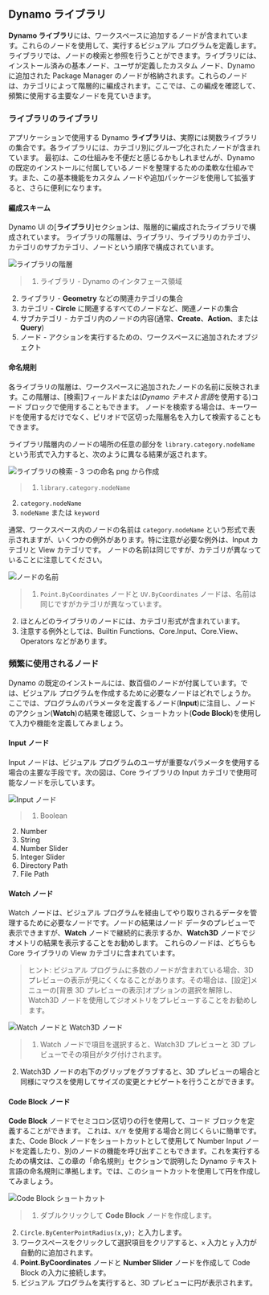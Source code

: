 

## Dynamo ライブラリ

**Dynamo ライブラリ**には、ワークスペースに追加するノードが含まれています。これらのノードを使用して、実行するビジュアル プログラムを定義します。 ライブラリでは、ノードの検索と参照を行うことができます。ライブラリには、インストール済みの基本ノード、ユーザが定義したカスタム ノード、Dynamo に追加された Package Manager のノードが格納されます。これらのノードは、カテゴリによって階層的に編成されます。ここでは、この編成を確認して、頻繁に使用する主要なノードを見ていきます。

### ライブラリのライブラリ

アプリケーションで使用する Dynamo **ライブラリ**は、実際には関数ライブラリの集合です。各ライブラリには、カテゴリ別にグループ化されたノードが含まれています。 最初は、この仕組みを不便だと感じるかもしれませんが、Dynamo の既定のインストールに付属しているノードを整理するための柔軟な仕組みです。また、この基本機能をカスタム ノードや追加パッケージを使用して拡張すると、さらに便利になります。

#### 編成スキーム

Dynamo UI の[**ライブラリ**]セクションは、階層的に編成されたライブラリで構成されています。 ライブラリの階層は、ライブラリ、ライブラリのカテゴリ、カテゴリのサブカテゴリ、ノードという順序で構成されています。

![ライブラリの階層](images/3-3/00-LibraryBrowsing.png)

> 1. ライブラリ - Dynamo のインタフェース領域
2. ライブラリ - **Geometry** などの関連カテゴリの集合
3. カテゴリ - **Circle** に関連するすべてのノードなど、関連ノードの集合
4. サブカテゴリ - カテゴリ内のノードの内容(通常、**Create**、**Action**、または **Query**)
5. ノード - アクションを実行するための、ワークスペースに追加されたオブジェクト

#### 命名規則

各ライブラリの階層は、ワークスペースに追加されたノードの名前に反映されます。この階層は、[検索]フィールドまたは(*Dynamo テキスト言語*を使用する)コード ブロックで使用することもできます。 ノードを検索する場合は、キーワードを使用するだけでなく、ピリオドで区切った階層名を入力して検索することもできます。

ライブラリ階層内のノードの場所の任意の部分を ```library.category.nodeName``` という形式で入力すると、次のように異なる結果が返されます。

![ライブラリの検索 - 3 つの命名 png から作成](images/3-3/01-LibrarySearching.png)

> 1. ```library.category.nodeName```
2. ```category.nodeName```
3. ```nodeName``` または ```keyword```

通常、ワークスペース内のノードの名前は ```category.nodeName``` という形式で表示されますが、いくつかの例外があります。特に注意が必要な例外は、Input カテゴリと View カテゴリです。 ノードの名前は同じですが、カテゴリが異なっていることに注意してください。

![ノードの名前](images/3-3/02-NodeNames.png)

> 1. ```Point.ByCoordinates``` ノードと ```UV.ByCoordinates``` ノードは、名前は同じですがカテゴリが異なっています。
2. ほとんどのライブラリのノードには、カテゴリ形式が含まれています。
3. 注意する例外としては、Builtin Functions、Core.Input、Core.View、Operators などがあります。

### 頻繁に使用されるノード

Dynamo の既定のインストールには、数百個のノードが付属しています。では、ビジュアル プログラムを作成するために必要なノードはどれでしょうか。ここでは、プログラムのパラメータを定義するノード(**Input**)に注目し、ノードのアクション(**Watch**)の結果を確認して、ショートカット(**Code Block**)を使用して入力や機能を定義してみましょう。

#### Input ノード

Input ノードは、ビジュアル プログラムのユーザが重要なパラメータを使用する場合の主要な手段です。次の図は、Core ライブラリの Input カテゴリで使用可能なノードを示しています。

![Input ノード](images/3-3/03-InputNodes.png)

> 1. Boolean
2. Number
3. String
4. Number Slider
5. Integer Slider
6. Directory Path
7. File Path

#### Watch ノード

Watch ノードは、ビジュアル プログラムを経由してやり取りされるデータを管理するために必要なノードです。ノードの結果はノード データのプレビューで表示できますが、**Watch** ノードで継続的に表示するか、**Watch3D** ノードでジオメトリの結果を表示することをお勧めします。 これらのノードは、どちらも Core ライブラリの View カテゴリに含まれています。

> ヒント: ビジュアル プログラムに多数のノードが含まれている場合、3D プレビューの表示が見にくくなることがあります。その場合は、[設定]メニューの[背景 3D プレビューの表示]オプションの選択を解除し、Watch3D ノードを使用してジオメトリをプレビューすることをお勧めします。

![Watch ノードと Watch3D ノード](images/3-3/04-WatchNodes.png)

> 1. Watch ノードで項目を選択すると、Watch3D プレビューと 3D プレビューでその項目がタグ付けされます。
2. Watch3D ノードの右下のグリップをグラブすると、3D プレビューの場合と同様にマウスを使用してサイズの変更とナビゲートを行うことができます。

#### Code Block ノード

**Code Block** ノードでセミコロン区切りの行を使用して、コード ブロックを定義することができます。 これは、```X/Y``` を使用する場合と同じくらいに簡単です。 また、Code Block ノードをショートカットとして使用して Number Input ノードを定義したり、別のノードの機能を呼び出すこともできます。これを実行するための構文は、この章の「命名規則」セクションで説明した Dynamo テキスト言語の命名規則に準拠します。では、このショートカットを使用して円を作成してみましょう。

![Code Block ショートカット](images/3-3/05-CodeBlock.png)

> 1. ダブルクリックして **Code Block** ノードを作成します。
2. ```Circle.ByCenterPointRadius(x,y);``` と入力します。
3. ワークスペースをクリックして選択項目をクリアすると、```x``` 入力と ```y``` 入力が自動的に追加されます。
4. **Point.ByCoordinates** ノードと **Number Slider** ノードを作成して Code Block の入力に接続します。
5. ビジュアル プログラムを実行すると、3D プレビューに円が表示されます。

